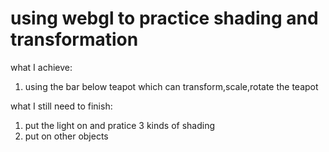 # using webgl to practice shading and transformation  
what I achieve:  
1. using the bar below teapot which can transform,scale,rotate the teapot  
  
what I still need to finish:   
1. put the light on and pratice 3 kinds of shading
2. put on other objects  
